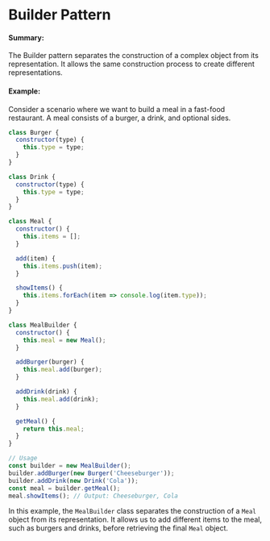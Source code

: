 # Builder Pattern

#### Summary: 
  The Builder pattern separates the construction of a complex object from its representation. It allows the same construction process to create different representations.

#### Example:
Consider a scenario where we want to build a meal in a fast-food restaurant. A meal consists of a burger, a drink, and optional sides.

```js
class Burger {
  constructor(type) {
    this.type = type;
  }
}

class Drink {
  constructor(type) {
    this.type = type;
  }
}

class Meal {
  constructor() {
    this.items = [];
  }

  add(item) {
    this.items.push(item);
  }

  showItems() {
    this.items.forEach(item => console.log(item.type));
  }
}

class MealBuilder {
  constructor() {
    this.meal = new Meal();
  }

  addBurger(burger) {
    this.meal.add(burger);
  }

  addDrink(drink) {
    this.meal.add(drink);
  }

  getMeal() {
    return this.meal;
  }
}

// Usage
const builder = new MealBuilder();
builder.addBurger(new Burger('Cheeseburger'));
builder.addDrink(new Drink('Cola'));
const meal = builder.getMeal();
meal.showItems(); // Output: Cheeseburger, Cola
```
In this example, the `MealBuilder` class separates the construction of a `Meal` object from its representation. It allows us to add different items to the meal, such as burgers and drinks, before retrieving the final `Meal` object.
